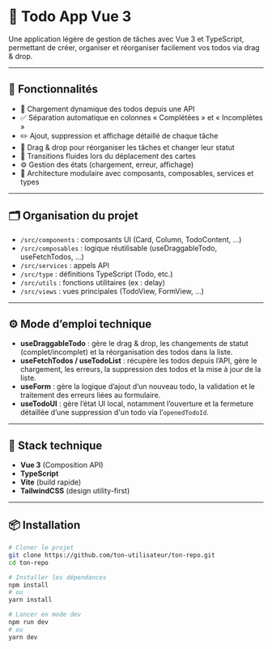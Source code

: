 # 📝 Todo App Vue 3

Une application légère de gestion de tâches avec Vue 3 et TypeScript, permettant de créer, organiser et réorganiser facilement vos todos via drag & drop.

---

## 🚀 Fonctionnalités

- 🔄 Chargement dynamique des todos depuis une API  
- ✅ Séparation automatique en colonnes « Complétées » et « Incomplètes »  
- ✏️ Ajout, suppression et affichage détaillé de chaque tâche  
- 🤏 Drag & drop pour réorganiser les tâches et changer leur statut  
- 💅 Transitions fluides lors du déplacement des cartes  
- ⚙️ Gestion des états (chargement, erreur, affichage)  
- 🔧 Architecture modulaire avec composants, composables, services et types

---

## 🗂️ Organisation du projet

- `/src/components` : composants UI (Card, Column, TodoContent, ...)  
- `/src/composables` : logique réutilisable (useDraggableTodo, useFetchTodos, ...)  
- `/src/services` : appels API 
- `/src/type` : définitions TypeScript (Todo, etc.)  
- `/src/utils` : fonctions utilitaires (ex : delay)  
- `/src/views` : vues principales (TodoView, FormView, ...)

---

## ⚙️ Mode d’emploi technique

- **useDraggableTodo** : gère le drag & drop, les changements de statut (complet/incomplet) et la réorganisation des todos dans la liste.
- **useFetchTodos / useTodoList** : récupère les todos depuis l’API, gère le chargement, les erreurs, la suppression des todos et la mise à jour de la liste.
- **useForm** : gère la logique d’ajout d’un nouveau todo, la validation et le traitement des erreurs liées au formulaire.
- **useTodoUI** : gère l’état UI local, notamment l’ouverture et la fermeture détaillée d’une suppression d'un todo via l’`openedTodoId`.  
  
---

## 🧪 Stack technique

- **Vue 3** (Composition API)  
- **TypeScript**  
- **Vite** (build rapide)  
- **TailwindCSS** (design utility-first)  

---

## 📦 Installation

```bash
# Cloner le projet
git clone https://github.com/ton-utilisateur/ton-repo.git
cd ton-repo

# Installer les dépendances
npm install
# ou
yarn install

# Lancer en mode dev
npm run dev
# ou
yarn dev
